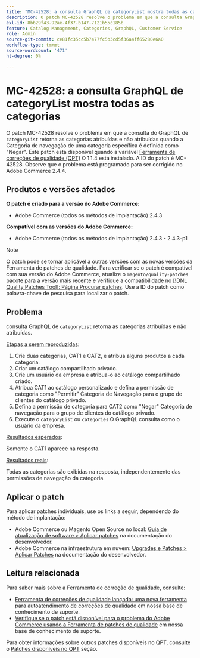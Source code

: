 ```yaml
---
title: "MC-42528: a consulta GraphQL de categoryList mostra todas as categorias"
description: O patch MC-42528 resolve o problema em que a consulta GraphQL de "categoryList" retorna categorias atribuídas e não atribuídas quando a Categoria de navegação de uma categoria específica é definida como "Deny". Este patch está disponível quando a [Ferramenta de correções de qualidade (QPT)](/help/announcements/adobe-commerce-announcements/magento-quality-patches-released-new-tool-to-self-serve-quality-patches.md) 1.1.4 está instalada. A ID do patch é MC-42528. Observe que o problema está programado para ser corrigido no Adobe Commerce 2.4.4.
exl-id: 8bb29f43-92ae-4f37-b147-7121b55c185b
feature: Catalog Management, Categories, GraphQL, Customer Service
role: Admin
source-git-commit: ce81fc35cc5b7477fc5b3cd5f36a4ff65280e6a0
workflow-type: tm+mt
source-wordcount: '471'
ht-degree: 0%

---
```


# MC-42528: a consulta GraphQL de categoryList mostra todas as categorias

O patch MC-42528 resolve o problema em que a consulta do GraphQL de `categoryList` retorna as categorias atribuídas e não atribuídas quando a Categoria de navegação de uma categoria específica é definida como &quot;Negar&quot;. Este patch está disponível quando a variável [Ferramenta de correções de qualidade (QPT)](/help/announcements/adobe-commerce-announcements/magento-quality-patches-released-new-tool-to-self-serve-quality-patches.md) O 1.1.4 está instalado. A ID do patch é MC-42528. Observe que o problema está programado para ser corrigido no Adobe Commerce 2.4.4.

## Produtos e versões afetados

**O patch é criado para a versão do Adobe Commerce:**

* Adobe Commerce (todos os métodos de implantação) 2.4.3

**Compatível com as versões do Adobe Commerce:**

* Adobe Commerce (todos os métodos de implantação) 2.4.3 - 2.4.3-p1

>[!NOTE]
>
>O patch pode se tornar aplicável a outras versões com as novas versões da Ferramenta de patches de qualidade. Para verificar se o patch é compatível com sua versão do Adobe Commerce, atualize o `magento/quality-patches` pacote para a versão mais recente e verifique a compatibilidade no [[!DNL Quality Patches Tool]: Página Procurar patches](https://devdocs.magento.com/quality-patches/tool.html#patch-grid). Use a ID do patch como palavra-chave de pesquisa para localizar o patch.

## Problema

consulta GraphQL de `categoryList` retorna as categorias atribuídas e não atribuídas.

<u>Etapas a serem reproduzidas</u>:

1. Crie duas categorias, CAT1 e CAT2, e atribua alguns produtos a cada categoria.
1. Criar um catálogo compartilhado privado.
1. Crie um usuário da empresa e atribua-o ao catálogo compartilhado criado.
1. Atribua CAT1 ao catálogo personalizado e defina a permissão de categoria como &quot;Permitir&quot; Categoria de Navegação para o grupo de clientes do catálogo privado.
1. Defina a permissão de categoria para CAT2 como &quot;Negar&quot; Categoria de navegação para o grupo de clientes do catálogo privado.
1. Execute o `categoryList` ou `categories` O GraphQL consulta como o usuário da empresa.

<u>Resultados esperados</u>:

Somente o CAT1 aparece na resposta.

<u>Resultados reais</u>:

Todas as categorias são exibidas na resposta, independentemente das permissões de navegação da categoria.

## Aplicar o patch

Para aplicar patches individuais, use os links a seguir, dependendo do método de implantação:

* Adobe Commerce ou Magento Open Source no local: [Guia de atualização de software > Aplicar patches](https://devdocs.magento.com/guides/v2.4/comp-mgr/patching/mqp.html) na documentação do desenvolvedor.
* Adobe Commerce na infraestrutura em nuvem: [Upgrades e Patches > Aplicar Patches](https://devdocs.magento.com/cloud/project/project-patch.html) na documentação do desenvolvedor.

## Leitura relacionada

Para saber mais sobre a Ferramenta de correção de qualidade, consulte:

* [Ferramenta de correções de qualidade lançada: uma nova ferramenta para autoatendimento de correções de qualidade](/help/announcements/adobe-commerce-announcements/magento-quality-patches-released-new-tool-to-self-serve-quality-patches.md) em nossa base de conhecimento de suporte.
* [Verifique se o patch está disponível para o problema do Adobe Commerce usando a Ferramenta de patches de qualidade](/help/support-tools/patches-available-in-qpt-tool/check-patch-for-magento-issue-with-magento-quality-patches.md) em nossa base de conhecimento de suporte.

Para obter informações sobre outros patches disponíveis no QPT, consulte o [Patches disponíveis no QPT](https://support.magento.com/hc/en-us/sections/360010506631-Patches-available-in-MQP-tool-) seção.
